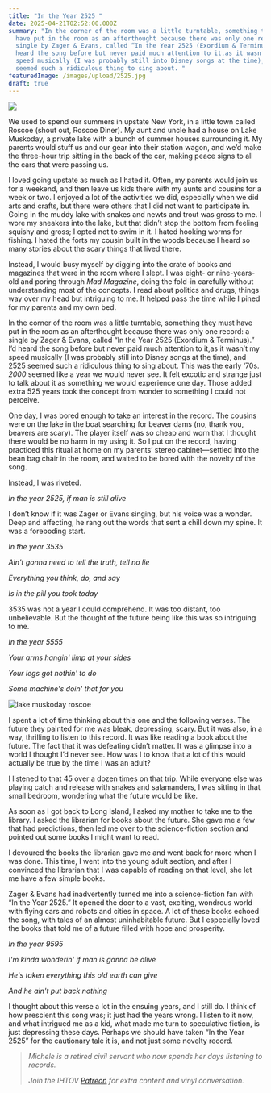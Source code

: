 ```yaml
---
title: "In the Year 2525 "
date: 2025-04-21T02:52:00.000Z
summary: "In the corner of the room was a little turntable, something they must
  have put in the room as an afterthought because there was only one record: a
  single by Zager & Evans, called “In the Year 2525 (Exordium & Terminus).” I’d
  heard the song before but never paid much attention to it,as it wasn’t my
  speed musically (I was probably still into Disney songs at the time), and 2525
  seemed such a ridiculous thing to sing about. "
featuredImage: /images/upload/2525.jpg
draft: true
---
```

![](/images/upload/2525.jpg)

We used to spend our summers in upstate New York, in a little town called Roscoe (shout out, Roscoe Diner). My aunt and uncle had a house on Lake Muskoday, a private lake with a bunch of summer houses surrounding it. My parents would stuff us and our gear into their station wagon, and we’d make the three-hour trip sitting in the back of the car, making peace signs to all the cars that were passing us. 

I loved going upstate as much as I hated it. Often, my parents would join us for a weekend, and then leave us kids there with my aunts and cousins for a week or two. I enjoyed a lot of the activities we did, especially when we did arts and crafts, but there were others that I did not want to participate in. Going in the muddy lake with snakes and newts and trout was gross to me. I wore my sneakers into the lake, but that didn’t stop the bottom from feeling squishy and gross; I opted not to swim in it. I hated hooking worms for fishing. I hated the forts my cousin built in the woods because I heard so many stories about the scary things that lived there.

Instead, I would busy myself by digging into the crate of books and magazines that were in the room where I slept. I was eight- or nine-years-old and poring through *Mad Magazine*, doing the fold-in carefully without understanding most of the concepts. I read about politics and drugs, things way over my head but intriguing to me. It helped pass the time while I pined for my parents and my own bed.

In the corner of the room was a little turntable, something they must have put in the room as an afterthought because there was only one record: a single by Zager & Evans, called “In the Year 2525 (Exordium & Terminus).” I’d heard the song before but never paid much attention to it,as it wasn’t my speed musically (I was probably still into Disney songs at the time), and 2525 seemed such a ridiculous thing to sing about. This was the early ‘70s. *2000* seemed like a year we would never see. It felt excotic and strange just to talk about it as something we would experience one day. Those added extra 525 years took the concept from wonder to something I could not perceive. 

One day, I was bored enough to take an interest in the record. The cousins were on the lake in the boat searching for beaver dams (no, thank you, beavers are scary). The player itself was so cheap and worn that I thought there would be no harm in my using it. So I put on the record, having practiced this ritual at home on my parents’ stereo cabinet—settled into the bean bag chair in the room, and waited to be bored with the novelty of the song.

Instead, I was riveted. 

*In the year 2525, if man is still alive*

I don’t know if it was Zager or Evans singing, but his voice was a wonder. Deep and affecting, he rang out the words that sent a chill down my spine. It was a foreboding start. 

*In the year 3535*

*Ain't gonna need to tell the truth, tell no lie*

*Everything you think, do, and say*

*Is in the pill you took today*

3535 was not a year I could comprehend. It was too distant, too unbelievable. But the thought of the future being like this was so intriguing to me. 

*In the year 5555*

*Your arms hangin' limp at your sides*

*Your legs got nothin' to do*

*Some machine's doin' that for you*

![lake muskoday roscoe](/images/upload/roscoe.jpg "lake muskoday roscoe")

I spent a lot of time thinking about this one and the following verses. The future they painted for me was bleak, depressing, scary. But it was also, in a way, thrilling to listen to this record. It was like reading a book about the future. The fact that it was defeating didn’t matter. It was a glimpse into a world I thought I’d never see. How was I to know that a lot of this would actually be true by the time I was an adult?

I listened to that 45 over a dozen times on that trip. While everyone else was playing catch and release with snakes and salamanders, I was sitting in that small bedroom, wondering what the future would be like.

As soon as I got back to Long Island, I asked my mother to take me to the library. I asked the librarian for books about the future. She gave me a few that had predictions, then led me over to the science-fiction section and pointed out some books I might want to read.

I devoured the books the librarian gave me and went back for more when I was done. This time, I went into the young adult section, and after I convinced the librarian that I was capable of reading on that level, she let me have a few simple books.

Zager & Evans had inadvertently turned me into a science-fiction fan with “In the Year 2525.” It opened the door to a vast, exciting, wondrous world with flying cars and robots and cities in space. A lot of these books echoed the song, with tales of an almost uninhabitable future. But I especially loved the books that told me of a future filled with hope and prosperity.

*In the year 9595*

*I'm kinda wonderin' if man is gonna be alive*

*He's taken everything this old earth can give*

*And he ain't put back nothing*

I thought about this verse a lot in the ensuing years, and I still do. I think of how prescient this song was; it just had the years wrong. I listen to it now, and what intrigued me as a kid, what made me turn to speculative fiction, is just depressing these days. Perhaps we should have taken “In the Year 2525” for the cautionary tale it is, and not just some novelty record.  



> *Michele is a retired civil servant who now spends her days listening to records.*
>
> *Join the IHTOV [Patreon](https://www.patreon.com/c/IHaveThatonVinyl) for extra content and vinyl conversation.*
>
>
>
>
>
>
>
>
>
>
>
>
>
>
>
>
>
>
>
>
>
